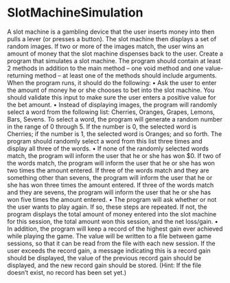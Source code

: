 # SlotMachineSimulation
A slot machine is a gambling device that the user inserts money into then pulls a lever (or presses a button). The slot machine then displays a set of random images. If two or more of the images match, the user wins an amount of money that the slot machine dispenses back to the user.
Create a program that simulates a slot machine. The program should contain at least 2 methods in addition to the main method – one void method and one value-returning method – at least one of the methods should include arguments. When the program runs, it should do the following:
• Ask the user to enter the amount of money he or she chooses to bet into the slot machine. You should validate this input to make sure the user enters a positive value for the bet amount.
• Instead of displaying images, the program will randomly select a word from the following list: Cherries, Oranges, Grapes, Lemons, Bars, Sevens. To select a word, the program will generate a random number in the range of 0 through 5. If the number is 0, the selected word is Cherries; if the number is 1, the selected word is Oranges; and so forth. The program should randomly select a word from this list three times and display all three of the words.
• If none of the randomly selected words match, the program will inform the user that he or she has won $0. If two of the words match, the program will inform the user that he or she has won two times the amount entered. If three of the words match and they are something other than sevens, the program will inform the user that he or she has won three times the amount entered. If three of the words match and they are sevens, the program will inform the user that he or she has won five times the amount entered.
• The program will ask whether or not the user wants to play again. If so, these steps are repeated. If not, the program displays the total amount of money entered into the slot machine for this session, the total amount won this session, and the net loss/gain.
• In addition, the program will keep a record of the highest gain ever achieved while playing the game. The value will be written to a file between game sessions, so that it can be read from the file with each new session. If the user exceeds the record gain, a message indicating this is a record gain should be displayed, the value of the previous record gain should be displayed, and the new record gain should be stored. (Hint: If the file doesn’t exist, no record has been set yet.)

